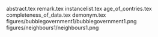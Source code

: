 abstract.tex
remark.tex
instancelist.tex
age_of_contries.tex
completeness_of_data.tex
demonym.tex
figures/bubblegovernment1/bubblegovernment1.png
figures/neighbours1/neighbours1.png

